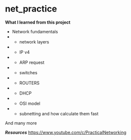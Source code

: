 # net_practice
**What I learned from this project**
- Network fundamentals
- - network layers
- - IP v4 
- - ARP request
- - switches
- - ROUTERS
- - DHCP
- - OSI model
- - subnetting and how calculate them fast

And many more 

***Resources***
https://www.youtube.com/c/PracticalNetworking
